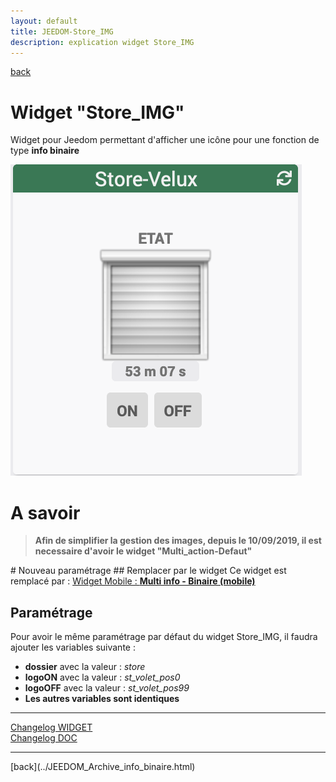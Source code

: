 ```yaml
---
layout: default
title: JEEDOM-Store_IMG
description: explication widget Store_IMG
---
```

[back](../JEEDOM_Archive_info_binaire.html)
# Widget "Store_IMG" 
Widget pour Jeedom permettant d'afficher une icône pour une fonction de type <b>info binaire</b>
<p><img src="img/RESULTAT_JEEDOM_Store_IMG.png" alt="Resultat" /></p>


# A savoir
<blockquote>
<b>Afin de simplifier la gestion des images, depuis le 10/09/2019, il est necessaire d'avoir le widget "Multi_action-Defaut"</b>
</blockquote>
# Nouveau paramétrage
## Remplacer par le widget
Ce widget est remplacé par : <a href="../../JEEDOM_Multi_info_Binaire_mobile.html">Widget Mobile : <b>Multi info - Binaire (mobile)</b></a>

## Paramétrage
Pour avoir le même  paramétrage par défaut du widget Store_IMG, il faudra ajouter les variables suivante :
* <b>dossier</b> avec la valeur : <i>store</i>
* <b>logoON</b> avec la valeur : <i>st_volet_pos0</i>
* <b>logoOFF</b> avec la valeur : <i> st_volet_pos99</i>
* <b>Les autres variables sont identiques</b>

<hr />
<dl>
    <a href="https://github.com/JEALG/JEEDOM-Store-Velux-num/commits/master">Changelog WIDGET</a><br/>
    <a href="https://github.com/JEALG/JEEDOM-Widget_JAG-doc/commits/master">Changelog DOC</a>
</dl>
<hr />
[back](../JEEDOM_Archive_info_binaire.html)
